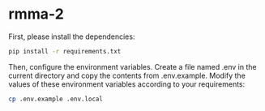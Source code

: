 # rmma-2

First, please install the dependencies:
```bash
pip install -r requirements.txt
```

Then, configure the environment variables. Create a file named .env in the current directory and copy the contents from .env.example. Modify the values of these environment variables according to your requirements:
```bash
cp .env.example .env.local
```